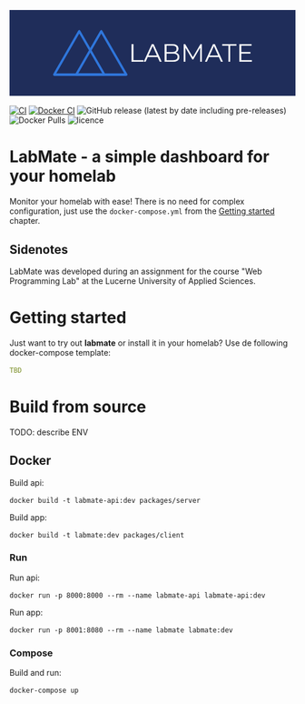 ![logo](doc/img/logo-banner.png)

[![CI](https://github.com/francWhite/labmate/actions/workflows/ci.yml/badge.svg?branch=main)](https://github.com/francWhite/labmate/actions/workflows/ci.yml)
[![Docker CI](https://github.com/francWhite/labmate/actions/workflows/docker.yml/badge.svg)](https://github.com/francWhite/labmate/actions/workflows/docker.yml)
![GitHub release (latest by date including pre-releases)](https://img.shields.io/github/v/release/francWhite/labmate?include_prereleases)
![Docker Pulls](https://img.shields.io/docker/pulls/frankwhite/labmate)
![licence](https://img.shields.io/github/license/francWhite/labmate)

# LabMate - a simple dashboard for your homelab

Monitor your homelab with ease! There is no need for complex configuration, just use the `docker-compose.yml` from
the [Getting started](#getting-started) chapter.


## Sidenotes
LabMate was developed during an assignment for the course "Web Programming Lab" at the Lucerne University of Applied
Sciences.

# Getting started

Just want to try out **labmate** or install it in your homelab? Use de following docker-compose template:

```yaml
TBD
```

# Build from source

TODO: describe ENV

## Docker

Build api:

```shell
docker build -t labmate-api:dev packages/server
```

Build app:

```shell
docker build -t labmate:dev packages/client
```

### Run

Run api:

```shell
docker run -p 8000:8000 --rm --name labmate-api labmate-api:dev
```

Run app:

```shell
docker run -p 8001:8080 --rm --name labmate labmate:dev
```

### Compose

Build and run:

```shell
docker-compose up
```
